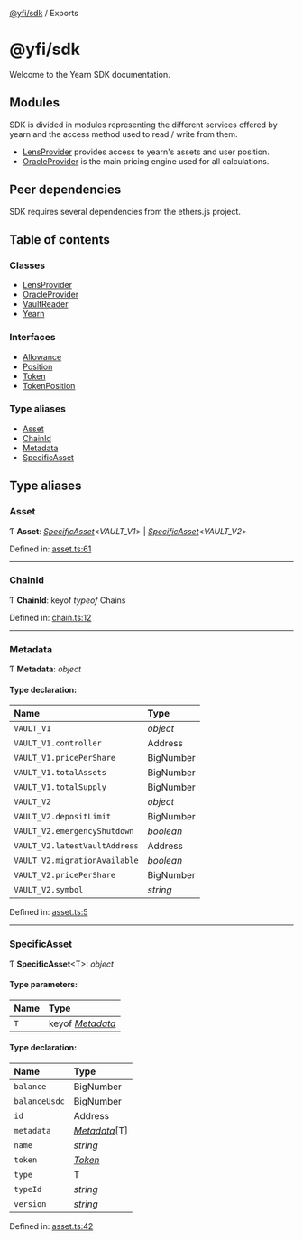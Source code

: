 [@yfi/sdk](README.md) / Exports

# @yfi/sdk

Welcome to the Yearn SDK documentation.

## Modules

SDK is divided in modules representing the different services offered by
yearn and the access method used to read / write from them.

- [LensProvider](classes/lensprovider.md) provides access to yearn's assets and user position.
- [OracleProvider](classes/oracleprovider.md) is the main pricing engine used for all calculations.

## Peer dependencies

SDK requires several dependencies from the ethers.js project.

## Table of contents

### Classes

- [LensProvider](classes/lensprovider.md)
- [OracleProvider](classes/oracleprovider.md)
- [VaultReader](classes/vaultreader.md)
- [Yearn](classes/yearn.md)

### Interfaces

- [Allowance](interfaces/allowance.md)
- [Position](interfaces/position.md)
- [Token](interfaces/token.md)
- [TokenPosition](interfaces/tokenposition.md)

### Type aliases

- [Asset](modules.md#asset)
- [ChainId](modules.md#chainid)
- [Metadata](modules.md#metadata)
- [SpecificAsset](modules.md#specificasset)

## Type aliases

### Asset

Ƭ **Asset**: [*SpecificAsset*](modules.md#specificasset)<*VAULT_V1*\> \| [*SpecificAsset*](modules.md#specificasset)<*VAULT_V2*\>

Defined in: [asset.ts:61](https://github.com/yearn/yearn-sdk/blob/b50bc5d/src/asset.ts#L61)

___

### ChainId

Ƭ **ChainId**: keyof *typeof* Chains

Defined in: [chain.ts:12](https://github.com/yearn/yearn-sdk/blob/b50bc5d/src/chain.ts#L12)

___

### Metadata

Ƭ **Metadata**: *object*

#### Type declaration:

Name | Type |
:------ | :------ |
`VAULT_V1` | *object* |
`VAULT_V1.controller` | Address |
`VAULT_V1.pricePerShare` | BigNumber |
`VAULT_V1.totalAssets` | BigNumber |
`VAULT_V1.totalSupply` | BigNumber |
`VAULT_V2` | *object* |
`VAULT_V2.depositLimit` | BigNumber |
`VAULT_V2.emergencyShutdown` | *boolean* |
`VAULT_V2.latestVaultAddress` | Address |
`VAULT_V2.migrationAvailable` | *boolean* |
`VAULT_V2.pricePerShare` | BigNumber |
`VAULT_V2.symbol` | *string* |

Defined in: [asset.ts:5](https://github.com/yearn/yearn-sdk/blob/b50bc5d/src/asset.ts#L5)

___

### SpecificAsset

Ƭ **SpecificAsset**<T\>: *object*

#### Type parameters:

Name | Type |
:------ | :------ |
`T` | keyof [*Metadata*](modules.md#metadata) |

#### Type declaration:

Name | Type |
:------ | :------ |
`balance` | BigNumber |
`balanceUsdc` | BigNumber |
`id` | Address |
`metadata` | [*Metadata*](modules.md#metadata)[T] |
`name` | *string* |
`token` | [*Token*](interfaces/token.md) |
`type` | T |
`typeId` | *string* |
`version` | *string* |

Defined in: [asset.ts:42](https://github.com/yearn/yearn-sdk/blob/b50bc5d/src/asset.ts#L42)
